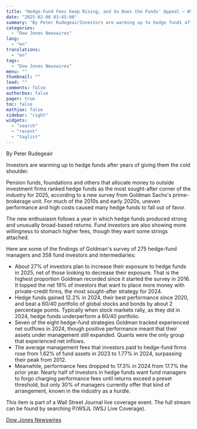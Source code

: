 ```yaml
---
title: "Hedge-Fund Fees Keep Rising, and So Does the Funds' Appeal — WSJ"
date: "2025-02-08 03:45:00"
summary: "By Peter RudegeairInvestors are warming up to hedge funds after years of giving them the cold shoulder.Pension funds, foundations and others that allocate money to outside investment firms ranked hedge funds as the most sought-after corner of the industry for 2025, according to a new survey from Goldman Sachs's prime-brokerage..."
categories:
  - "Dow Jones Newswires"
lang:
  - "en"
translations:
  - "en"
tags:
  - "Dow Jones Newswires"
menu: ""
thumbnail: ""
lead: ""
comments: false
authorbox: false
pager: true
toc: false
mathjax: false
sidebar: "right"
widgets:
  - "search"
  - "recent"
  - "taglist"
---
```


By Peter Rudegeair

Investors are warming up to hedge funds after years of giving them the cold shoulder.

Pension funds, foundations and others that allocate money to outside investment firms ranked hedge funds as the most sought-after corner of the industry for 2025, according to a new survey from Goldman Sachs's prime-brokerage unit. For much of the 2010s and early 2020s, uneven performance and high costs caused many hedge funds to fall out of favor.

The new enthusiasm follows a year in which hedge funds produced strong and unusually broad-based returns. Fund investors are also showing more willingness to stomach higher fees, though they want some strings attached.

Here are some of the findings of Goldman's survey of 275 hedge-fund managers and 358 fund investors and intermediaries:

* About 27% of investors plan to increase their exposure to hedge funds in 2025, net of those looking to decrease their exposure. That is the highest proportion Goldman recorded since it started the survey in 2016. It topped the net 19% of investors that want to place more money with private-credit firms, the most sought-after strategy for 2024.
* Hedge funds gained 12.2% in 2024, their best performance since 2020, and beat a 60/40 portfolio of global stocks and bonds by about 2 percentage points. Typically when stock markets rally, as they did in 2024, hedge funds underperform a 60/40 portfolio.
* Seven of the eight hedge-fund strategies Goldman tracked experienced net outflows in 2024, though positive performance meant that their assets under management still expanded. Quants were the only group that experienced net inflows.
* The average management fees that investors paid to hedge-fund firms rose from 1.62% of fund assets in 2023 to 1.77% in 2024, surpassing their peak from 2012.
* Meanwhile, performance fees dropped to 17.3% in 2024 from 17.7% the prior year. Nearly half of investors in hedge funds want fund managers to forgo charging performance fees until returns exceed a preset threshold, but only 30% of managers currently offer that kind of arrangement, known in the industry as a hurdle.

This item is part of a Wall Street Journal live coverage event. The full stream can be found by searching P/WSJL (WSJ Live Coverage).

[Dow Jones Newswires](https://www.tradingview.com/news/DJN_DN20250207009360:0/)

